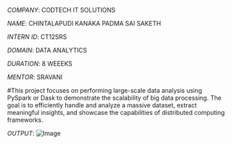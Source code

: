 

*COMPANY*: CODTECH IT SOLUTIONS

*NAME*: CHINTALAPUDI KANAKA PADMA SAI SAKETH

*INTERN ID*: CT12SRS

*DOMAIN*: DATA ANALYTICS

*DURATION*: 8 WEEEKS

*MENTOR*: SRAVANI

#This project focuses on performing large-scale data analysis using PySpark or Dask to demonstrate the scalability of big data processing. The goal is to efficiently handle and analyze a massive dataset, extract meaningful insights, and showcase the capabilities of distributed computing frameworks.

*OUTPUT*: ![Image](https://github.com/user-attachments/assets/378808bb-c1c5-449b-9ddf-4ca3d55baf15)
